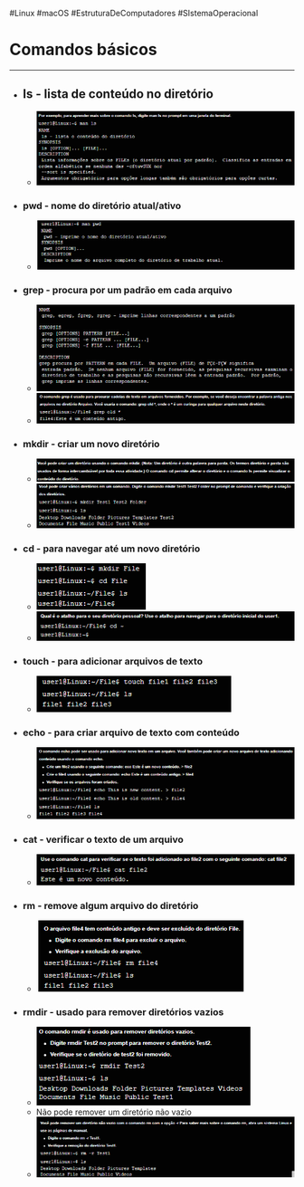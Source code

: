 #Linux #macOS #EstruturaDeComputadores #SIstemaOperacional 


# Comandos básicos
---

- ## ls - lista de conteúdo no diretório
	- ![](../../img/Pasted%20image%2020240325130012.png)
- ### pwd - nome do diretório atual/ativo
	- ![](../../img/Pasted%20image%2020240325130050.png)
- ### grep - procura por um padrão em cada arquivo
	- ![](../../img/Pasted%20image%2020240325130420.png)
	- ![](../../img/Pasted%20image%2020240325130751.png)
- ### mkdir - criar um novo diretório
	- ![](../../img/Pasted%20image%2020240325130501.png)
	- ![](../../img/Pasted%20image%2020240325130913.png)
- ### cd - para navegar até um novo diretório
	- ![](../../img/Pasted%20image%2020240325130541.png)
	- ![](../../img/Pasted%20image%2020240325130849.png)
- ### touch - para adicionar arquivos de texto
	- ![](../../img/Pasted%20image%2020240325130604.png)
- ### echo - para criar arquivo de texto com conteúdo
	- ![](../../img/Pasted%20image%2020240325130647.png)
- ### cat - verificar o texto de um arquivo
	- ![](../../img/Pasted%20image%2020240325130715.png)
- ### rm - remove algum arquivo do diretório
	- ![](../../img/Pasted%20image%2020240325130826.png)
- ### rmdir - usado para remover diretórios vazios
	- ![](../../img/Pasted%20image%2020240325131012.png)
	- Não pode remover um diretório não vazio
	- ![](../../img/Pasted%20image%2020240325131046.png)
